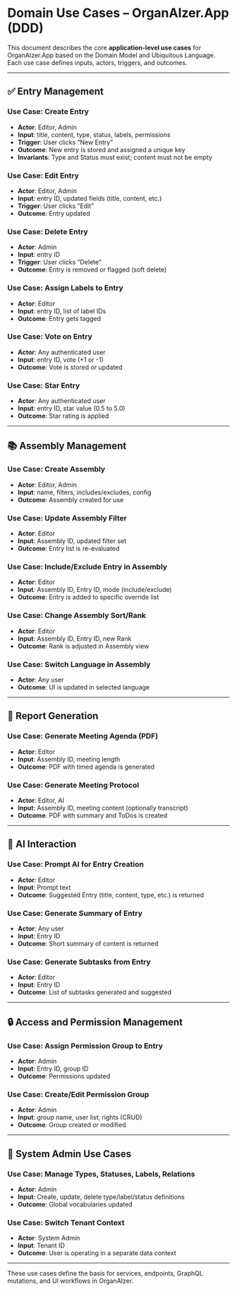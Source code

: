 # Domain Use Cases – OrganAIzer.App (DDD)

This document describes the core **application-level use cases** for OrganAIzer.App based on the Domain Model and Ubiquitous Language. Each use case defines inputs, actors, triggers, and outcomes.

---

## ✅ Entry Management

### Use Case: Create Entry
- **Actor**: Editor, Admin
- **Input**: title, content, type, status, labels, permissions
- **Trigger**: User clicks “New Entry”
- **Outcome**: New entry is stored and assigned a unique key
- **Invariants**: Type and Status must exist; content must not be empty

### Use Case: Edit Entry
- **Actor**: Editor, Admin
- **Input**: entry ID, updated fields (title, content, etc.)
- **Trigger**: User clicks “Edit”
- **Outcome**: Entry updated

### Use Case: Delete Entry
- **Actor**: Admin
- **Input**: entry ID
- **Trigger**: User clicks “Delete”
- **Outcome**: Entry is removed or flagged (soft delete)

### Use Case: Assign Labels to Entry
- **Actor**: Editor
- **Input**: entry ID, list of label IDs
- **Outcome**: Entry gets tagged

### Use Case: Vote on Entry
- **Actor**: Any authenticated user
- **Input**: entry ID, vote (+1 or -1)
- **Outcome**: Vote is stored or updated

### Use Case: Star Entry
- **Actor**: Any authenticated user
- **Input**: entry ID, star value (0.5 to 5.0)
- **Outcome**: Star rating is applied

---

## 📚 Assembly Management

### Use Case: Create Assembly
- **Actor**: Editor, Admin
- **Input**: name, filters, includes/excludes, config
- **Outcome**: Assembly created for use

### Use Case: Update Assembly Filter
- **Actor**: Editor
- **Input**: Assembly ID, updated filter set
- **Outcome**: Entry list is re-evaluated

### Use Case: Include/Exclude Entry in Assembly
- **Actor**: Editor
- **Input**: Assembly ID, Entry ID, mode (include/exclude)
- **Outcome**: Entry is added to specific override list

### Use Case: Change Assembly Sort/Rank
- **Actor**: Editor
- **Input**: Assembly ID, Entry ID, new Rank
- **Outcome**: Rank is adjusted in Assembly view

### Use Case: Switch Language in Assembly
- **Actor**: Any user
- **Outcome**: UI is updated in selected language

---

## 📄 Report Generation

### Use Case: Generate Meeting Agenda (PDF)
- **Actor**: Editor
- **Input**: Assembly ID, meeting length
- **Outcome**: PDF with timed agenda is generated

### Use Case: Generate Meeting Protocol
- **Actor**: Editor, AI
- **Input**: Assembly ID, meeting content (optionally transcript)
- **Outcome**: PDF with summary and ToDos is created

---

## 🧠 AI Interaction

### Use Case: Prompt AI for Entry Creation
- **Actor**: Editor
- **Input**: Prompt text
- **Outcome**: Suggested Entry (title, content, type, etc.) is returned

### Use Case: Generate Summary of Entry
- **Actor**: Any user
- **Input**: Entry ID
- **Outcome**: Short summary of content is returned

### Use Case: Generate Subtasks from Entry
- **Actor**: Editor
- **Input**: Entry ID
- **Outcome**: List of subtasks generated and suggested

---

## 🔒 Access and Permission Management

### Use Case: Assign Permission Group to Entry
- **Actor**: Admin
- **Input**: Entry ID, group ID
- **Outcome**: Permissions updated

### Use Case: Create/Edit Permission Group
- **Actor**: Admin
- **Input**: group name, user list, rights (CRUD)
- **Outcome**: Group created or modified

---

## 🧱 System Admin Use Cases

### Use Case: Manage Types, Statuses, Labels, Relations
- **Actor**: Admin
- **Input**: Create, update, delete type/label/status definitions
- **Outcome**: Global vocabularies updated

### Use Case: Switch Tenant Context
- **Actor**: System Admin
- **Input**: Tenant ID
- **Outcome**: User is operating in a separate data context

---

These use cases define the basis for services, endpoints, GraphQL mutations, and UI workflows in OrganAIzer.

